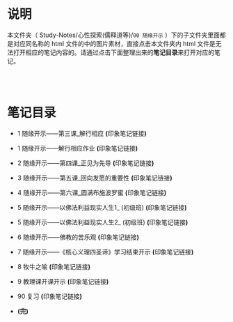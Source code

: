 # 说明
本文件夹（ Study-Notes/心性探索(儒释道等)/`00 随缘开示` ）下的子文件夹里面都是对应同名称的 html 文件的中的图片素材，直接点击本文件夹内 html 文件是无法打开相应的笔记内容的。请通过点击下面整理出来的**笔记目录**来打开对应的笔记。

<br>
<br>

# 笔记目录
* <a href="https://abrachan.github.io/Study-Notes/" style="text-decoration:none">1 随缘开示——第三课_解行相应</a> **(**<a href="https://app.yinxiang.com/shard/s22/nl/24419242/b8f2942c-330c-4e12-85ce-6dd2ea0f0ea6" style="text-decoration:none">印象笔记链接</a>**)**

* <a href="https://abrachan.github.io/Study-Notes/" style="text-decoration:none">1 随缘开示——解行相应作业</a> **(**<a href="https://app.yinxiang.com/shard/s22/nl/24419242/c63e1ff9-2cdc-43c4-a3ea-ce0ce6a43d7f" style="text-decoration:none">印象笔记链接</a>**)**

* <a href="https://abrachan.github.io/Study-Notes/" style="text-decoration:none">2 随缘开示——第四课_正见为先导</a> **(**<a href="https://app.yinxiang.com/shard/s22/nl/24419242/db972501-b1c8-4926-b21c-250424352a2e" style="text-decoration:none">印象笔记链接</a>**)**

* <a href="https://abrachan.github.io/Study-Notes/" style="text-decoration:none">3 随缘开示——第五课_回向发愿的重要性</a> **(**<a href="https://app.yinxiang.com/shard/s22/nl/24419242/52cb1eac-eed2-41bc-863e-cf581282c698" style="text-decoration:none">印象笔记链接</a>**)**

* <a href="https://abrachan.github.io/Study-Notes/" style="text-decoration:none">4 随缘开示——第六课_圆满布施波罗蜜</a> **(**<a href="https://app.yinxiang.com/shard/s22/nl/24419242/2f41d0bb-d54d-4a06-abe8-8a0cd76ff95a" style="text-decoration:none">印象笔记链接</a>**)**

* <a href="https://abrachan.github.io/Study-Notes/" style="text-decoration:none">5 随缘开示——以佛法利益现实人生1_ (初级班)</a> **(**<a href="https://app.yinxiang.com/shard/s22/nl/24419242/aabf6f7d-f2c8-4520-ba60-2979a67c508d" style="text-decoration:none">印象笔记链接</a>**)**

* <a href="https://abrachan.github.io/Study-Notes/" style="text-decoration:none">5 随缘开示——以佛法利益现实人生2_ (初级班)</a> **(**<a href="https://app.yinxiang.com/shard/s22/nl/24419242/b2da3cd3-2e3a-4ec3-a7dc-f5dd198ddbf7" style="text-decoration:none">印象笔记链接</a>**)**

* <a href="https://abrachan.github.io/Study-Notes/" style="text-decoration:none">6 随缘开示——佛教的苦乐观</a> **(**<a href="https://app.yinxiang.com/shard/s22/nl/24419242/fdb7cebb-1f1f-41fd-9fe2-077507514404" style="text-decoration:none">印象笔记链接</a>**)**

* <a href="https://abrachan.github.io/Study-Notes/" style="text-decoration:none">7 随缘开示——《核心义理四圣谛》学习结束开示</a> **(**<a href="https://app.yinxiang.com/shard/s22/nl/24419242/2bd30cc2-2938-4f8f-b8e8-51143be83bf2" style="text-decoration:none">印象笔记链接</a>**)**

* <a href="https://abrachan.github.io/Study-Notes/" style="text-decoration:none">8 牧牛之喻</a> **(**<a href="https://app.yinxiang.com/shard/s22/nl/24419242/8531866e-5229-4f67-be74-7198ab68b75d" style="text-decoration:none">印象笔记链接</a>**)**

* <a href="https://abrachan.github.io/Study-Notes/" style="text-decoration:none">9 教理课开课开示</a> **(**<a href="https://app.yinxiang.com/shard/s22/nl/24419242/b43314e6-f129-4d0a-a1af-5b98f97c4db9" style="text-decoration:none">印象笔记链接</a>**)**

* <a href="https://abrachan.github.io/Study-Notes/" style="text-decoration:none">90 复习</a> **(**<a href="https://app.yinxiang.com/shard/s22/nl/24419242/c888a888-5e17-4df1-8072-01681c04cc8a" style="text-decoration:none">印象笔记链接</a>**)**

* **(完)**
